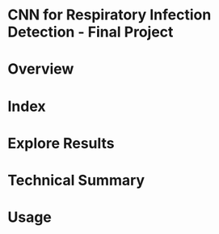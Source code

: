 # CNN for Respiratory Infection Detection - Final Project 

# Overview

# Index

# Explore Results

# Technical Summary

# Usage 
